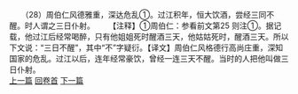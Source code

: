 　　（28）周伯仁风德雅重，深达危乱①。过江积年，恒大饮酒，尝经三同不醒。时人谓之三日仆射。
　　【注释】①周伯仁：参看前文第25 则注①。据记载，他过江后经常喝醉，只有他姐姐死时醒酒三天，他姑姑死时，醒酒三天。所以下文说：“三日不醒”，其中“不”字疑衍。【译文】周伯仁风格德行高尚庄重，深知国家的危乱。过江以后，连年经常豪饮，曾经一连三天不醒。当时的人把他叫做三日仆射。
<br>[上一篇](23_27) [回卷首](23_00) [下一篇](23_29)
